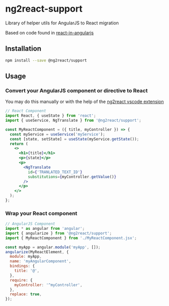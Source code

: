 # ng2react-support

Library of helper utils for AngularJS to React migration

Based on code found in [react-in-angularjs](https://github.com/xjpro/react-in-angularjs)

## Installation

```bash
npm install --save @ng2react/support
```

## Usage

### Convert your AngularJS component or directive to React

You may do this manually or with the help of the [ng2react vscode extension](https://marketplace.visualstudio.com/items?itemName=maxbilbow.ng2react-vscode)

```jsx
// React Component
import React, { useState } from 'react';
import { useService, NgTranslate } from '@ng2react/support';

const MyReactComponent = ({ title, myController }) => {
  const myService = useService('myService');
  const [state, setState] = useState(myService.getState());
  return (
    <>
      <h1>{title}</h1>
      <p>{state}</p>
      <p>
        <NgTranslate
          id={'TRANLATED_TEXT_ID'}
          substitutions={myController.getValue()}
        />
      </p>
    </>
  );
};
```

### Wrap your React component

```js
// AngularJS Component
import * as angular from 'angular';
import { angularize } from '@ng2react/support';
import { MyReactComponent } from './MyReactComponent.jsx';

const myApp = angular.module('myApp', []);
angularize(MyReactElement, {
  module: myApp,
  name: 'myAngularComponent',
  bindings: {
    title: '@',
  },
  require: {
    myController: '^myController',
  },
  replace: true,
});
```
